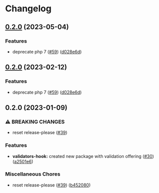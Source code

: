 # Changelog

## [0.2.0](https://github.com/open-feature/php-sdk-contrib/compare/open-feature/validators-hook-0.2.0...open-feature/validators-hook-0.2.0) (2023-05-04)


### Features

* deprecate php 7 ([#59](https://github.com/open-feature/php-sdk-contrib/issues/59)) ([d028e6d](https://github.com/open-feature/php-sdk-contrib/commit/d028e6d7741d07b7edef21b43b249fdb2d18d8f2))

## [0.2.0](https://github.com/open-feature/php-sdk-contrib/compare/open-feature/validators-hook-0.2.0...open-feature/validators-hook-0.2.0) (2023-02-12)


### Features

* deprecate php 7 ([#59](https://github.com/open-feature/php-sdk-contrib/issues/59)) ([d028e6d](https://github.com/open-feature/php-sdk-contrib/commit/d028e6d7741d07b7edef21b43b249fdb2d18d8f2))

## 0.2.0 (2023-01-09)


### ⚠ BREAKING CHANGES

* reset release-please ([#39](https://github.com/open-feature/php-sdk-contrib/issues/39))

### Features

* **validators-hook:** created new package with validation offering ([#30](https://github.com/open-feature/php-sdk-contrib/issues/30)) ([a2501e6](https://github.com/open-feature/php-sdk-contrib/commit/a2501e6440e8f25ce3231fffd225f5cf13ab5fe4))


### Miscellaneous Chores

* reset release-please ([#39](https://github.com/open-feature/php-sdk-contrib/issues/39)) ([b452080](https://github.com/open-feature/php-sdk-contrib/commit/b452080443d837c66b554b1bb1a07cadba5a152a))
